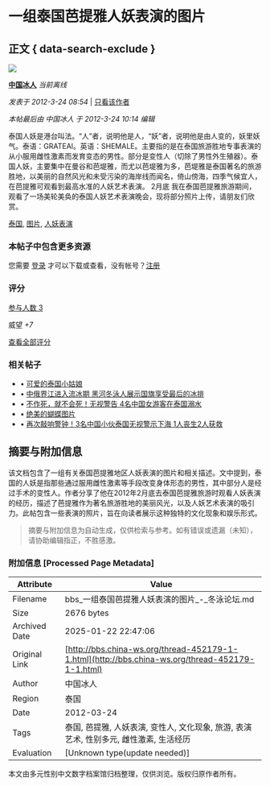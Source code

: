# 一组泰国芭提雅人妖表演的图片

## 正文 { data-search-exclude }


![](static/image/common/hot_3.gif)

**[中国冰人](http://home.china-ws.org/space-uid-5361.html)** _当前离线_

_发表于 2012-3-24 08:54_ | [只看该作者](http://bbs.china-ws.org/forum.php?mod=viewthread&tid=452179&page=1&authorid=5361) 

_本帖最后由 中国冰人 于 2012-3-24 10:14 编辑_ 

泰国人妖是港台叫法。“人”者，说明他是人，“妖”者，说明他是由人变的，妖里妖气。泰语：GRATEAI。英语：SHEMALE。主要指的是在泰国旅游胜地专事表演的从小服用雌性激素而发育变态的男性。部分是变性人（切除了男性外生殖器）。泰国人妖，主要集中在曼谷和芭堤雅，而尤以芭堤雅为多，芭堤雅是泰国著名的旅游胜地，以美丽的自然风光和未受污染的海岸线而闻名，倚山傍海，四季气候宜人，在芭提雅可观看到最高水准的人妖艺术表演。 2月底 我在泰国芭提雅旅游期间，观看了一场美轮美奂的泰国人妖艺术表演晚会，现将部分照片上传，请朋友们欣赏。

[泰国](misc.php?mod=tag&id=6695 "泰国"), [图片](misc.php?mod=tag&id=3367 "图片"), [人妖表演](misc.php?mod=tag&id=8362 "人妖表演")

### **本帖子中包含更多资源**

您需要 [登录](member.php?mod=logging&action=login) 才可以下载或查看，没有帐号？[注册](member.php?mod=register "注册帐号")

### 评分

[参与人数 3](http://bbs.china-ws.org/forum.php?mod=misc&action=viewratings&tid=452179&pid=4378453 "查看全部评分")

威望 _+7_

[查看全部评分](http://bbs.china-ws.org/forum.php?mod=misc&action=viewratings&tid=452179&pid=4378453 "查看全部评分")

### 相关帖子

-   • [可爱的泰国小姑娘](http://bbs.china-ws.org/thread-725510-1-1.html "可爱的泰国小姑娘")
-   • [中俄界江进入流冰期 黑河冬泳人展示国旗享受最后的冰排](http://bbs.china-ws.org/thread-725937-1-1.html "中俄界江进入流冰期 黑河冬泳人展示国旗享受最后的冰排")
-   • [不作死，就不会死！无视警告 4名中国女游客在泰国溺水](http://bbs.china-ws.org/thread-730265-1-1.html "不作死，就不会死！无视警告 4名中国女游客在泰国溺水")
-   • [绝美的蝴蝶图片](http://bbs.china-ws.org/thread-730289-1-1.html "绝美的蝴蝶图片")
-   • [再次敲响警钟！3名中国小伙泰国无视警示下海 1人丧生2人获救](http://bbs.china-ws.org/thread-730385-1-1.html "再次敲响警钟！3名中国小伙泰国无视警示下海 1人丧生2人获救")
<!-- tcd_original_link http://bbs.china-ws.org/thread-452179-1-1.html -->


## 摘要与附加信息

<!-- tcd_abstract -->
该文档包含了一组有关泰国芭提雅地区人妖表演的图片和相关描述。文中提到，泰国的人妖是指那些通过服用雌性激素等手段改变身体形态的男性，其中部分人是经过手术的变性人。作者分享了他在2012年2月底去泰国芭提雅旅游时观看人妖表演的经历，描述了芭提雅作为著名旅游胜地的美丽风光，以及人妖艺术表演的吸引力。此帖包含一些表演的照片，旨在向读者展示这种独特的文化现象和娱乐形式。
<!-- tcd_abstract_end -->

> 摘要与附加信息为自动生成，仅供检索与参考。如有错误或遗漏（未知），请协助编辑指正，不胜感激。

### 附加信息 [Processed Page Metadata]

| Attribute       | Value                                  |
|-----------------|----------------------------------------|
| Filename        | bbs_一组泰国芭提雅人妖表演的图片_-_冬泳论坛.md                             |
| Size            | 2676 bytes                           |
| Archived Date   | 2025-01-22 22:47:06                             |
| Original Link   | [http://bbs.china-ws.org/thread-452179-1-1.html](http://bbs.china-ws.org/thread-452179-1-1.html)                       |
| Author          | 中国冰人                               |
| Region          | 泰国                               |
| Date            | 2012-03-24                                 |
| Tags            | 泰国, 芭提雅, 人妖表演, 变性人, 文化现象, 旅游, 表演艺术, 性别多元, 雌性激素, 生活经历                                 |
| Evaluation            | [Unknown type(update needed)]                                 |
<!-- tcd_table_end -->

本文由多元性别中文数字档案馆归档整理，仅供浏览。版权归原作者所有。
